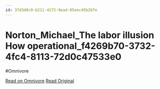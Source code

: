 ```yaml
---
id: 37d3d0c0-b211-4172-9ead-05eec45b26fe
---
```


# Norton_Michael_The labor illusion How operational_f4269b70-3732-4fc4-8113-72d0c47533e0
#Omnivore

[Read on Omnivore](https://omnivore.app/me/norton-michael-the-labor-illusion-how-operational-f-4269-b-70-37-18d2bbe14c1)
[Read Original](https://www.hbs.edu/ris/Publication%20Files/Norton_Michael_The%20labor%20illusion%20How%20operational_f4269b70-3732-4fc4-8113-72d0c47533e0.pdf)

